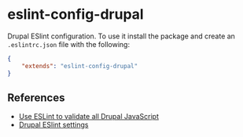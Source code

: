 # eslint-config-drupal

Drupal ESlint configuration. To use it install the package and create 
an  `.eslintrc.json` file with the following:
```json
{
    "extends": "eslint-config-drupal"
}
```

## References 
* [Use ESLint to validate all Drupal JavaScript](https://www.drupal.org/node/2274223)
* [Drupal ESlint settings](https://www.drupal.org/node/1955232)
